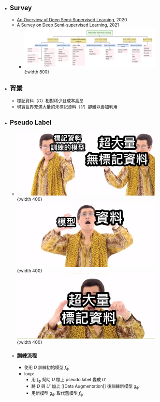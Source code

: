 - ## Survey
	- [An Overview of Deep Semi-Supervised Learning](https://arxiv.org/abs/2006.05278), 2020
	- [A Survey on Deep Semi-supervised Learning](https://arxiv.org/abs/2103.00550), 2021
		- ![2022-08-04-16-56-53.jpeg](../assets/2022-08-04-16-56-53.jpeg){:width 800}
- ## 背景
	- 標記資料（$D$）相對稀少且成本高昂
	- 現實世界充滿大量的未標記資料（$U$）卻難以善加利用
- ## Pseudo Label
	- ![2022-08-08-18-03-35.jpeg](../assets/2022-08-08-18-03-35.jpeg){:width 400}
	  ![2022-08-08-18-03-49.jpeg](../assets/2022-08-08-18-03-49.jpeg){:width 400}
	  ![2022-08-08-18-03-58.jpeg](../assets/2022-08-08-18-03-58.jpeg){:width 400}
	- ### 訓練流程
		- 使用 $D$ 訓練初始模型 $f_{\phi}$
		- loop:
			- 用 $f_{\phi}$ 幫助 $U$ 標上 pseudo label 變成 $U'$
			- 將 $D$ 與 $U'$ 加上 [[Data Augmentation]] 後訓練新模型 $g_{\phi'}$
			- 用新模型 $g_{\phi'}$ 取代舊模型 $f_{\phi}$